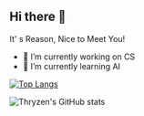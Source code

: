 ## Hi there 👋
It' s Reason, Nice to Meet You!
- 🔭 I’m currently working on CS
- 🌱 I’m currently learning AI

[![Top Langs](https://github-readme-stats.vercel.app/api/top-langs/?username=Thryzen&count_private=true)](https://github.com/anuraghazra/github-readme-stats)

![Thryzen's GitHub stats](https://github-readme-stats.vercel.app/api?username=Thryzen&count_private=true)
<!--
**Thryzen/Thryzen** is a ✨ _special_ ✨ repository because its `README.md` (this file) appears on your GitHub profile.

Here are some ideas to get you started:

- 🔭 I’m currently working on ...
- 🌱 I’m currently learning ...
- 👯 I’m looking to collaborate on ...
- 🤔 I’m looking for help with ...
- 💬 Ask me about ...
- 📫 How to reach me: ...
- 😄 Pronouns: ...
- ⚡ Fun fact: ...
-->

